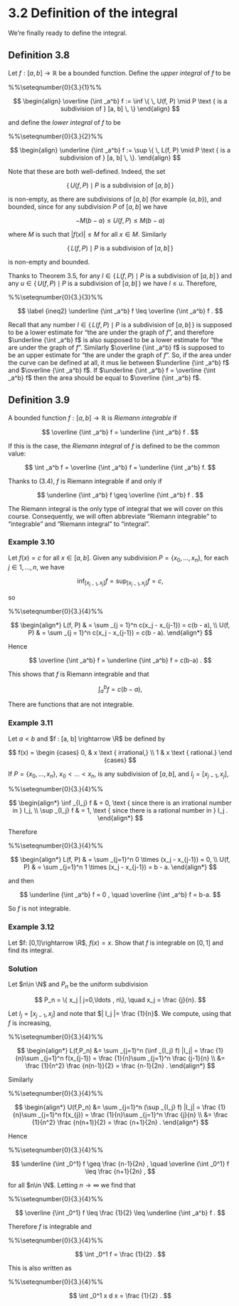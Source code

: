 # 3.2 Definition of the integral

We’re finally ready to define the integral.

## Definition 3.8

Let $f : [a, b] \rightarrow \mathbb {R}$ be a bounded function. Define the _upper integral_ of $f$ to be

%%\seteqnumber{0}{3.}{1}%%

$$
\begin{align} \overline {\int _a^b} f := \inf \{ \, U(f, P) \mid P \text { is a subdivision of } [a, b] \, \} \end{align}
$$

and define the _lower integral_ of $f$ to be

%%\seteqnumber{0}{3.}{2}%%

$$
\begin{align} \underline {\int _a^b} f := \sup \{ \, L(f, P) \mid P \text { is a subdivision of } [a, b] \, \}. \end{align}
$$

Note that these are both well-defined. Indeed, the set

$$
\{ \, U(f, P) \mid P \text { is a subdivision of } [a, b] \, \}
$$

is non-empty, as there are subdivisions of $[a,b]$ (for example $\{a,b\}$), and bounded, since for any subdivision $P$ of $[a,b]$ we have

$$
-M(b-a) \leq U(f,P) \leq M (b-a)
$$

where $M$ is such that $|f(x)|\leq M$ for all $x\in M$. Similarly

$$
\{ \, L(f, P) \mid P \text { is a subdivision of } [a, b] \, \}
$$

is non-empty and bounded.

Thanks to Theorem 3.5, for any $l\in \{ \, L(f, P) \mid P \text { is a subdivision of } [a, b] \, \}$ and any $u \in \{ \, U(f, P) \mid P \text { is a subdivision of } [a, b] \, \}$ we have $l\leq u$. Therefore,

%%\seteqnumber{0}{3.}{3}%%

$$
\label {ineq2} \underline {\int _a^b} f \leq \overline {\int _a^b} f .
$$

Recall that any number $l\in \{ \, L(f, P) \mid P \text { is a subdivision of } [a, b] \, \}$ is supposed to be a lower estimate for “the are under the graph of $f$”, and therefore $\underline {\int _a^b} f$ is also supposed to be a lower estimate for “the are under the graph of $f$”. Similarly $\overline {\int _a^b} f$ is supposed to be an upper estimate for “the are under the graph of $f$”. So, if the area under the curve can be defined at all, it mus lie between $\underline {\int _a^b} f$ and $\overline {\int _a^b} f$. If $\underline {\int _a^b} f = \overline {\int _a^b} f$ then the area should be equal to $\overline {\int _a^b} f$.

## Definition 3.9

A bounded function $f : [a, b] \rightarrow \mathbb {R}$ is _Riemann integrable_ if

$$
\overline {\int _a^b} f = \underline {\int _a^b} f .
$$

If this is the case, the _Riemann integral_ of $f$ is defined to be the common value:

$$
\int _a^b f = \overline {\int _a^b} f = \underline {\int _a^b} f.
$$

Thanks to (3.4), $f$ is Riemann integrable if and only if

$$
\underline {\int _a^b} f \geq \overline {\int _a^b} f .
$$

The Riemann integral is the only type of integral that we will cover on this course. Consequently, we will often abbreviate “Riemann integrable” to “integrable” and “Riemann integral” to “integral”.

### Example 3.10

Let $f(x) = c$ for all $x \in [a, b]$. Given any subdivision $P = \{x_0, \dotsc , x_n\}$, for each $j \in 1,\ldots ,n$, we have

$$
\inf _{[x_{j-1},x_j]} f= \sup _{[x_{j-1},x_j]} f = c,
$$

so

%%\seteqnumber{0}{3.}{4}%%

$$
\begin{align*} L(f, P) & = \sum _{j = 1}^n c(x_j - x_{j-1}) = c(b - a), \\ U(f, P) & = \sum _{j = 1}^n c(x_j - x_{j-1}) = c(b - a). \end{align*}
$$

Hence

$$
\overline {\int _a^b} f = \underline {\int _a^b} f = c(b-a) .
$$

This shows that $f$ is Riemann integrable and that

$$
\int _a^b f = c(b - a),
$$

There are functions that are not integrable.

### Example 3.11

Let $a<b$ and $f : [a, b] \rightarrow \R$ be defined by

$$
f(x) = \begin {cases} 0, & x \text { irrational,} \\ 1 & x \text { rational.} \end {cases}
$$

If $P = \{x_0, \dotsc , x_n\}$, $x_0<\ldots < x_n$, is any subdivision of $[a,b]$, and $I_j = [x_{j-1},x_j]$,

%%\seteqnumber{0}{3.}{4}%%

$$
\begin{align*} \inf _{I_j} f & = 0, \text { since there is an irrational number in } I_j, \\ \sup _{I_j} f & = 1, \text { since there is a rational number in } I_j . \end{align*}
$$

Therefore

%%\seteqnumber{0}{3.}{4}%%

$$
\begin{align*} L(f, P) & = \sum _{j=1}^n 0 \times (x_j - x_{j-1}) = 0, \\ U(f, P) & = \sum _{j=1}^n 1 \times (x_j - x_{j-1}) = b - a. \end{align*}
$$

and then

$$
\underline {\int _a^b} f = 0 , \quad \overline {\int _a^b} f = b-a.
$$

So $f$ is not integrable.

### Example 3.12

Let $f: [0,1]\rightarrow \R$, $f(x)=x$. Show that $f$ is integrable on $[0,1]$ and find its integral.

### Solution

Let $n\in \N$ and $P_n$ be the uniform subdivision

$$
P_n = \{ x_j | j=0,\ldots , n\}, \quad x_j = \frac {j}{n}.
$$

Let $I_j = [x_{j-1},x_j]$ and note that $| I_j |= \frac {1}{n}$. We compute, using that $f$ is increasing,

%%\seteqnumber{0}{3.}{4}%%

$$
\begin{align*} L(f,P_n) &= \sum _{j=1}^n (\inf _{I_j} f) |I_j| = \frac {1}{n}\sum _{j=1}^n f(x_{j-1}) = \frac {1}{n}\sum _{j=1}^n \frac {j-1}{n} \\ &= \frac {1}{n^2} \frac {n(n-1)}{2} = \frac {n-1}{2n} . \end{align*}
$$

Similarly

%%\seteqnumber{0}{3.}{4}%%

$$
\begin{align*} U(f,P_n) &= \sum _{j=1}^n (\sup _{I_j} f) |I_j| = \frac {1}{n}\sum _{j=1}^n f(x_{j}) = \frac {1}{n}\sum _{j=1}^n \frac {j}{n} \\ &= \frac {1}{n^2} \frac {n(n+1)}{2} = \frac {n+1}{2n} . \end{align*}
$$

Hence

%%\seteqnumber{0}{3.}{4}%%

$$
\underline {\int _0^1} f \geq \frac {n-1}{2n} , \quad \overline {\int _0^1} f \leq \frac {n+1}{2n} ,
$$

for all $n\in \N$. Letting $n\to \infty$ we find that

%%\seteqnumber{0}{3.}{4}%%

$$
\overline {\int _0^1} f \leq \frac {1}{2} \leq \underline {\int _a^b} f .
$$

Therefore $f$ is integrable and

%%\seteqnumber{0}{3.}{4}%%

$$
\int _0^1 f = \frac {1}{2} .
$$

This is also written as

%%\seteqnumber{0}{3.}{4}%%

$$
\int _0^1 x d x = \frac {1}{2} .
$$
